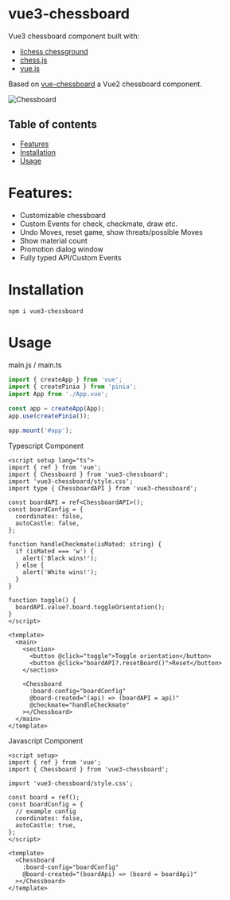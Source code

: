 # vue3-chessboard

Vue3 chessboard component built with:

- [lichess chessground](https://github.com/lichess-org/chessground)
- [chess.js](https://github.com/jhlywa/chess.js)
- [vue.js](https://github.com/vuejs/core)

Based on [vue-chessboard](https://github.com/vitogit/vue-chessboard) a Vue2 chessboard component.

![Chessboard](https://media.giphy.com/media/lotRUKBFZr5BmqVvLg/giphy.gif)

## Table of contents

- [Features](#features)
- [Installation](#installation)
- [Usage](#usage)

# Features:

- Customizable chessboard
- Custom Events for check, checkmate, draw etc.
- Undo Moves, reset game, show threats/possible Moves
- Show material count
- Promotion dialog window
- Fully typed API/Custom Events

# Installation

```
npm i vue3-chessboard
```

# Usage

main.js / main.ts

```javascript
import { createApp } from 'vue';
import { createPinia } from 'pinia';
import App from './App.vue';

const app = createApp(App);
app.use(createPinia());

app.mount('#app');
```

Typescript Component

```vue
<script setup lang="ts">
import { ref } from 'vue';
import { Chessboard } from 'vue3-chessboard';
import 'vue3-chessboard/style.css';
import type { ChessboardAPI } from 'vue3-chessboard';

const boardAPI = ref<ChessboardAPI>();
const boardConfig = {
  coordinates: false,
  autoCastle: false,
};

function handleCheckmate(isMated: string) {
  if (isMated === 'w') {
    alert('Black wins!');
  } else {
    alert('White wins!');
  }
}

function toggle() {
  boardAPI.value?.board.toggleOrientation();
}
</script>

<template>
  <main>
    <section>
      <button @click="toggle">Toggle orientation</button>
      <button @click="boardAPI?.resetBoard()">Reset</button>
    </section>

    <Chessboard
      :board-config="boardConfig"
      @board-created="(api) => (boardAPI = api)"
      @checkmate="handleCheckmate"
    ></Chessboard>
  </main>
</template>
```

Javascript Component

```vue
<script setup>
import { ref } from 'vue';
import { Chessboard } from 'vue3-chessboard';

import 'vue3-chessboard/style.css';

const board = ref();
const boardConfig = {
  // example config
  coordinates: false,
  autoCastle: true,
};
</script>

<template>
  <Chessboard
    :board-config="boardConfig"
    @board-created="(boardApi) => (board = boardApi)"
  ></Chessboard>
</template>
```
